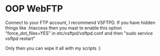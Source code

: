 # OOP WebFTP
Connect to your FTP account, I recommend VSFTPD.
If you have hidden things like .htaccess then you mast to enable this option "force_dot_files=YES" in etc/vsftpd/vsftpd.conf and then "sudo service vsftpd restart"

Only then you can wipe it all with my scripts :)
